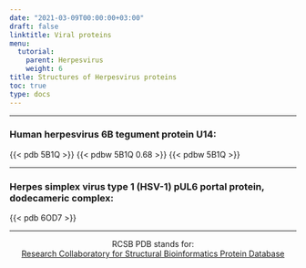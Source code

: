 ```yaml
---
date: "2021-03-09T00:00:00+03:00"
draft: false
linktitle: Viral proteins
menu:
  tutorial:
    parent: Herpesvirus
    weight: 6
title: Structures of Herpesvirus proteins
toc: true
type: docs
---
```


---

### Human herpesvirus 6B tegument protein U14:

{{< pdb 5B1Q >}}
{{< pdbw 5B1Q 0.68 >}}
{{< pdbw 5B1Q >}}

---

### Herpes simplex virus type 1 (HSV-1) pUL6 portal protein, dodecameric complex:

{{< pdb 6OD7 >}}

---

<div align='center'>

RCSB PDB stands for:<br>[Research Collaboratory for Structural Bioinformatics Protein Database](https://www.rscb.org 'RSCB Homepage')</div>
